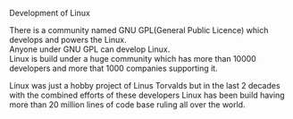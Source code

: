 Development of Linux

There is a community named GNU GPL(General Public Licence) which develops and powers the Linux.  
Anyone under GNU GPL can develop Linux.  
Linux is build under a huge community which has more than 10000 developers and more that 1000 companies supporting it.  

Linux was just a hobby project of Linus Torvalds but in the last 2 decades with the combined efforts of these developers Linux has been build having more than 20 million lines of code base ruling all over the world.  




